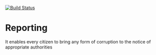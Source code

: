 [![Build Status](https://travis-ci.org/Rexben001/Reporting.svg?branch=develop)](https://travis-ci.org/Rexben001/Reporting)

# Reporting
It enables every citizen to  bring any form of corruption to the notice of appropriate authorities
